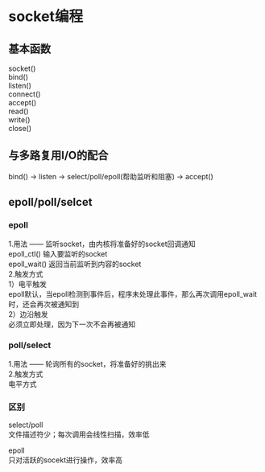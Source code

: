 # socket编程  
## 基本函数  
socket()  
bind()  
listen()  
connect()  
accept()  
read()  
write()  
close()  

## 与多路复用I/O的配合  
bind() -> listen -> select/poll/epoll(帮助监听和阻塞) -> accept()  

## epoll/poll/selcet  
### epoll  
1.用法 —— 监听socket，由内核将准备好的socket回调通知  
epoll_ctl() 输入要监听的socket  
epoll_wait() 返回当前监听到内容的socket  
2.触发方式  
1）电平触发  
epoll默认，当epoll检测到事件后，程序未处理此事件，那么再次调用epoll_wait时，还会再次被通知到  
2）边沿触发  
必须立即处理，因为下一次不会再被通知  
### poll/select  
1.用法 —— 轮询所有的socket，将准备好的挑出来  
2.触发方式  
电平方式  

### 区别  
select/poll  
文件描述符少；每次调用会线性扫描，效率低  
  
epoll  
只对活跃的socekt进行操作，效率高  
